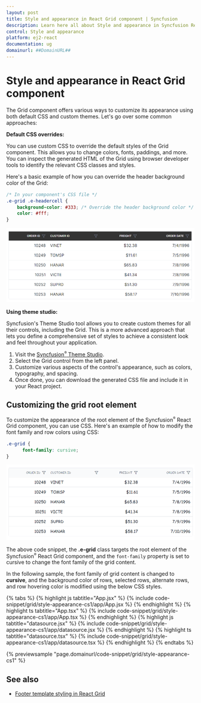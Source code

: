 ```yaml
---
layout: post
title: Style and appearance in React Grid component | Syncfusion
description: Learn here all about Style and appearance in Syncfusion React Grid component of Syncfusion Essential JS 2 and more.
control: Style and appearance 
platform: ej2-react
documentation: ug
domainurl: ##DomainURL##
---
```


# Style and appearance in React Grid component

The Grid component offers various ways to customize its appearance using both default CSS and custom themes. Let's go over some common approaches:

**Default CSS overrides:**

You can use custom CSS to override the default styles of the Grid component. This allows you to change colors, fonts, paddings, and more. You can inspect the generated HTML of the Grid using browser developer tools to identify the relevant CSS classes and styles.

Here's a basic example of how you can override the header background color of the Grid:

```css
/* In your component's CSS file */
.e-grid .e-headercell {
    background-color: #333; /* Override the header background color */
    color: #fff;
}
```

![Change header background](../images/header-background.png)

**Using theme studio:**

Syncfusion's Theme Studio tool allows you to create custom themes for all their controls, including the Grid. This is a more advanced approach that lets you define a comprehensive set of styles to achieve a consistent look and feel throughout your application.

1. Visit the [Syncfusion<sup style="font-size:70%">&reg;</sup> Theme Studio](https://ej2.syncfusion.com/themestudio/?theme=material).
2. Select the Grid control from the left panel.
3. Customize various aspects of the control's appearance, such as colors, typography, and spacing.
4. Once done, you can download the generated CSS file and include it in your React project.

## Customizing the grid root element

To customize the appearance of the root element of the Syncfusion<sup style="font-size:70%">&reg;</sup> React Grid component, you can use CSS. Here's an example of how to modify the font family and row colors using CSS:

```css
.e-grid {
      font-family: cursive;
}

```

![grid root element](../images/whole-grid.png)

The above code snippet, the **.e-grid** class targets the root element of the Syncfusion<sup style="font-size:70%">&reg;</sup> React Grid component, and the `font-family` property is set to cursive to change the font family of the grid content.

In the following sample, the font family of grid content is changed to **cursive**, and the background color of rows, selected rows, alternate rows, and row hovering color is modified using the below CSS styles.

{% tabs %}
{% highlight js tabtitle="App.jsx" %}
{% include code-snippet/grid/style-appearance-cs1/app/App.jsx %}
{% endhighlight %}
{% highlight ts tabtitle="App.tsx" %}
{% include code-snippet/grid/style-appearance-cs1/app/App.tsx %}
{% endhighlight %}
{% highlight js tabtitle="datasource.jsx" %}
{% include code-snippet/grid/style-appearance-cs1/app/datasource.jsx %}
{% endhighlight %}
{% highlight ts tabtitle="datasource.tsx" %}
{% include code-snippet/grid/style-appearance-cs1/app/datasource.tsx %}
{% endhighlight %}
{% endtabs %}

 {% previewsample "page.domainurl/code-snippet/grid/style-appearance-cs1" %}

## See also

* [Footer template styling in React Grid](https://ej2.syncfusion.com/react/documentation/grid/style-and-appearance/aggregate#customizing-the-aggregate-cell-elements)
